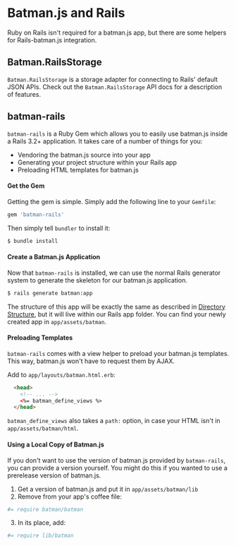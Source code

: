 # Batman.js and Rails

Ruby on Rails isn't required for a batman.js app, but there are some helpers for Rails-batman.js integration.

## Batman.RailsStorage 

`Batman.RailsStorage` is a storage adapter for connecting to Rails' default JSON APIs. Check out the `Batman.RailsStorage` API docs for a description of features.

## batman-rails

`batman-rails` is a Ruby Gem which allows you to easily use batman.js inside a Rails 3.2+ application. It takes care of a number of things for you:

- Vendoring the batman.js source into your app
- Generating your project structure within your Rails app
- Preloading HTML templates for batman.js

#### Get the Gem

Getting the gem is simple. Simply add the following line to your `Gemfile`:

```ruby
gem 'batman-rails'
```

Then simply tell `bundler` to install it:

```bash
$ bundle install
```

#### Create a Batman.js Application

Now that `batman-rails` is installed, we can use the normal Rails generator system to generate the skeleton for our batman.js application.

```bash
$ rails generate batman:app
```

The structure of this app will be exactly the same as described in [Directory Structure](/docs/structure.html), but it will live within our Rails app folder. You can find your newly created app in `app/assets/batman`.

#### Preloading Templates 

`batman-rails` comes with a view helper to preload your batman.js templates. This way, batman.js won't have to request them by AJAX. 

Add to `app/layouts/batman.html.erb`:

```html
  <head> 
    <!-- ... -->
    <%= batman_define_views %>
  </head>
```

`batman_define_views` also takes a `path:` option, in case your HTML isn't in `app/assets/batman/html`.

#### Using a Local Copy of Batman.js

If you don't want to use the version of batman.js provided by `batman-rails`, you can provide a version yourself. You might do this if you wanted to use a prerelease version of batman.js. 

1. Get a version of batman.js and put it in `app/assets/batman/lib`
2. Remove from your app's coffee file:

  ```coffeescript
#= require batman/batman
```

3. In its place, add: 

  ```coffeescript
#= require lib/batman
```

